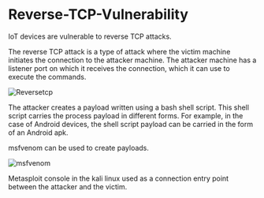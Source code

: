 # Reverse-TCP-Vulnerability

IoT devices are vulnerable to reverse TCP attacks.

The reverse TCP attack is a type of attack where the victim machine initiates the connection to the attacker machine. 
The attacker machine has a listener port on which it receives the connection, which it can use to execute the commands.

![Reversetcp](https://github.com/amalrajpc/Reverse-TCP-Vulnerability/assets/102909507/37464f86-906d-42cc-91b5-67784b5512cc)


The attacker creates a payload written using a bash shell script. This shell script carries the process payload in different forms. 
For example, in the case of Android devices, the shell script payload can be carried in the form of an Android apk.

msfvenom can be used to create payloads.

![msfvenom](https://github.com/amalrajpc/Reverse-TCP-Vulnerability/assets/102909507/78456489-0775-4a95-91db-e4d886252dbf)



Metasploit console in the kali linux used as a connection entry point between the attacker and the victim.
